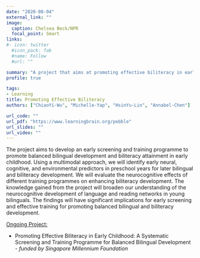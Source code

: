 ```yaml
---
date: "2020-08-04"
external_link: ""
image:
  caption: Chelsea Beck/NPR
  focal_point: Smart
links:
#- icon: twitter
  #icon_pack: fab
  #name: Follow
  #url: ""

summary: "A project that aims at promoting effective biliteracy in early childhood."
profile: true

tags:
- Learning
title: Promoting Effective Biliteracy
authors: ["ChiaoYi-Wu", "Michelle-Yap", "HsinYu-Lin", "Annabel-Chen"]

url_code: ""
url_pdf: "https://www.learningbrain.org/pebble"
url_slides: ""
url_video: ""
---
```

The project aims to develop an early screening and training programme to promote balanced bilingual development and biliteracy attainment in early childhood. 
Using a multimodal approach, we will identify early neural, cognitive, and environmental predictors in preschool years for later bilingual and biliteracy development. 
We will evaluate the neurocognitive effects of different training programmes on enhancing biliteracy development. The knowledge gained from the project will broaden our understanding of the neurocognitive development of language and reading networks in young bilinguals. 
The findings will have significant implications for early screening and effective training for promoting balanced bilingual and biliteracy development.

<u>Ongoing Project:</u> 
- Promoting Effective Biliteracy in Early Childhood: A Systematic Screening and Training Programme for Balanced Bilingual Development - *funded by Singapore Millennium Foundation*
